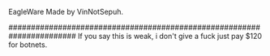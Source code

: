 EagleWare Made by VinNotSepuh.

#######################################################################
If you say this is weak, i don't give a fuck just pay $120 for botnets.